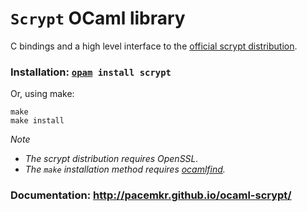 `Scrypt` OCaml library
======================

C bindings and a high level interface to the [official scrypt distribution](https://www.tarsnap.com/scrypt.html).

### Installation: <code>[opam](http://opam.ocaml.org/) install scrypt</code>

Or, using make:

    make
    make install

_Note_
* _The scrypt distribution requires OpenSSL._
* _The `make` installation method requires [ocamlfind](http://projects.camlcity.org/projects/findlib.html)._

### Documentation: http://pacemkr.github.io/ocaml-scrypt/
